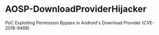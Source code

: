 # AOSP-DownloadProviderHijacker
PoC Exploiting Permission Bypass in Android's Download Provider (CVE-2018-9468)
